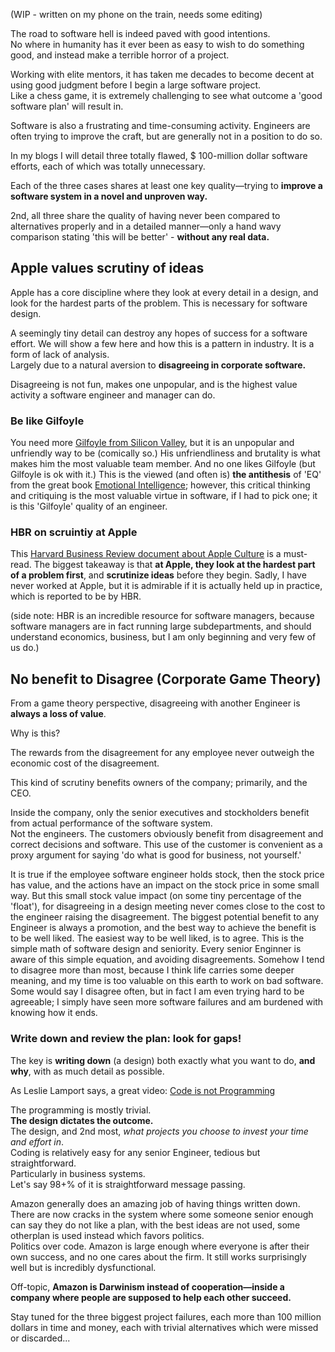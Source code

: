 (WIP - written on my phone on the train, needs some editing)

The road to software hell is indeed paved with good intentions.  
No where in humanity has it ever been 
as easy to wish to do something good, 
and instead make a terrible horror of a project.

Working with elite mentors, it has taken me 
decades to become decent at using good judgment 
before I begin a large software project.  
Like a chess game, it is extremely challenging 
to see what outcome a 'good software plan' will result in.

Software is also a frustrating and time-consuming activity. 
Engineers are often trying to improve the craft, 
but are generally not in a position to do so.

In my blogs I will detail three totally flawed, 
$ 100-million dollar software efforts, 
each of which was totally unnecessary.  

Each of the three cases shares at least one 
key quality—trying to **improve a software system 
in a novel and unproven way.**  

2nd, all three share the quality of having never 
been compared to alternatives properly and 
in a detailed manner—only a hand wavy 
comparison stating 'this will be better' - **without any real data.**

## Apple values scrutiny of ideas

Apple has a core discipline where they look 
at every detail in a design, and look for the hardest 
parts of the problem.  This is necessary for software design.  

A seemingly tiny detail can destroy any 
hopes of success for a software effort.  We will 
show a few here and how this is a pattern 
in industry.  It is a form of lack of analysis.  
Largely due to a natural aversion to 
**disagreeing in corporate software.**

Disagreeing is not fun, makes one unpopular, and is the
highest value activity a software engineer
and manager can do.

### Be like Gilfoyle

You need more [Gilfoyle from Silicon Valley](https://silicon-valley.fandom.com/wiki/Bertram_Gilfoyle), but it is an unpopular
and unfriendly way to be (comically so.) His unfriendliness and brutality
is what makes him the most valuable team member.  And
no one likes Gilfoyle (but Gilfoyle is ok with it.) This is the 
viewed (and often is) **the antithesis** of 'EQ' 
from the great book [Emotional Intelligence](https://a.co/d/9b7mBJc); however, 
this critical thinking and critiquing is the most valuable virtue in software,
if I had to pick one; it is this 'Gilfoyle' quality of an
engineer.

### HBR on scruintiy at Apple

This [Harvard Business Review document about Apple Culture](./HBR_How_Apple_Is_Organized_For_Innovation-4.pdf)
is a must-read.  The biggest takeaway is that **at Apple,
they look at the hardest part of a problem first**, and **scrutinize
ideas** before they begin.  Sadly, I have never worked at Apple, but it is admirable
if it is actually held up in practice,
which is reported to be by HBR.

(side note: HBR is an incredible resource for software managers,
because software managers are in fact running large
subdepartments, and should understand economics, business,
but I am only beginning and very few of us do.)

## No benefit to Disagree (Corporate Game Theory)

From a game theory perspective, disagreeing with another 
Engineer is **always a loss of value**.  

Why is this?  

The rewards from the disagreement for any employee never 
outweigh the economic cost of the disagreement.  

This kind of scrutiny benefits owners of the company; 
primarily, and the CEO.  

Inside the company, only the senior executives 
and stockholders benefit 
from actual performance of the software system.  
Not the engineers.  The customers obviously benefit 
from disagreement and correct decisions and software.
This use of the customer is convenient as a proxy 
argument for saying 'do what is good for business, not yourself.'

It is true if the employee software engineer holds stock, 
then the stock price has value, 
and the actions have an impact on the stock price in some 
small way.  But this small stock value impact 
(on some tiny percentage of the 'float'), 
for disagreeing in a design meeting never 
comes close to the cost to the engineer raising 
the disagreement.  The biggest potential benefit 
to any Engineer is always a promotion, 
and the best way to achieve the benefit is to be well liked.  The easiest way to be well liked, is to agree.  This is the simple math of software design and seniority.  Every senior Enginner is aware of this simple equation, and avoiding disagreements.  Somehow I tend to disagree more than most, because I think life carries some deeper meaning, and my time is too valuable on this earth to work on bad software.  Some would say I disagree often, but in fact I am even trying hard to be agreeable; I simply have seen more software failures and am burdened with knowing how it ends.

### Write down and review the plan:  look for gaps!

The key is **writing down** (a design) 
both exactly what you want to do, 
**and why**, with as much detail as possible.  

As Leslie Lamport says, a great video:
[Code is not Programming](https://www.youtube.com/watch?v=qfxzL17JmOQ)

The programming is mostly trivial.  
**The design dictates the outcome.**  
The design, and 2nd most, *what projects you choose 
to invest your time and effort in*.  
Coding is relatively easy for any senior Engineer, 
tedious but straightforward.  
Particularly in business systems.  
Let's say 98+% of it is straightforward message passing.

Amazon generally does an amazing job of having things 
written down.  There are now cracks in the system 
where some someone senior enough can say they do not 
like a plan, with the best ideas are not used, 
some otherplan is used instead which favors politics.  
Politics over code.  Amazon is large enough 
where everyone is after their own success, 
and no one cares about the firm.  It still works 
surprisingly well but is incredibly dysfunctional.

Off-topic, **Amazon is Darwinism instead of cooperation—inside a 
company where people are supposed to help each other succeed.**

Stay tuned for the three biggest project failures, 
each more than 100 million dollars in time and money, 
each with trivial alternatives which were missed or discarded...

